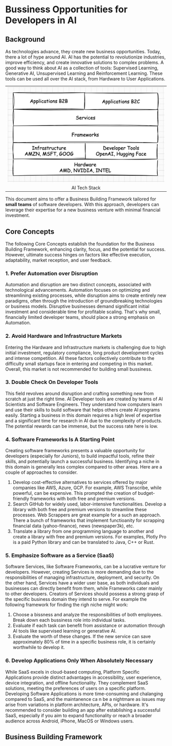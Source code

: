 # Bussiness Opportunities for Developers in AI


## Background
As technologies advance, they create new business opportunities. Today, there a lot of hype around AI. AI has the potential to revolutionize industries, improve efficiency, and create innovative solutions to complex problems.  A good way to think about AI as a collection of tools: Supervised Learning, Generative AI, Unsupervised Learning and Reinforcement Learning. These tools can be used all over the AI stack, from Hardware to User Applications.

<table width="256px">
  <tr>
    <td><img src="/posts/opportunities-in-ai-2023/landscape.png"/></td>
  </tr>
  <tr>
    <td align="center">AI Tech Stack</td>
  </tr>
</table> 

This document aims to offer a Business Building Framework tailored for <b>small teams</b> of software developers. With this approach, developers can leverage their expertise for a new business venture with minimal financial investment.


## Core Concepts
The following Core Concepts establish the foundation for the Business Building Framework, enhancing clarity, focus, and the potential for success. However, ultimate success hinges on factors like effective execution, adaptability, market reception, and user feedback.


### 1. Prefer Automation over Disruption
Automation and disruption are two distinct concepts, associated with technological advancements. Automation focuses on optimizing and streamlining existing processes, while disruption aims to create entirely new paradigms, often through the introduction of groundbreaking technologies or business models. Disruptive businesses demand significant initial investment and considerable time for profitable scaling. That's why small, financially limited developer teams, should place a strong emphasis on Automation.


### 2. Avoid Hardware and Infrastructure Markets
Entering the Hardware and Infrastructure markets is challenging due to high initial investment, regulatory compliance, long product development cycles and intense competition. All these factors collectively contribute to the difficulty small startups face in entering and competing in this market. Overall, this market is not recommended for building small bussiness.


### 3. Double Check On Developer Tools
This field revolves around disruption and crafting something new from scratch at just the right time. AI Developer tools are created by teams of AI Scientists and Software Engineers. They understand how computers learn and use their skills to build software that helps others create AI programs easily. Starting a business in this domain requires a high level of expertise and a significant time for research in AI due to the complexity of products. The potential rewards can be immense, but the success rate here is low.


### 4. Software Frameworks Is A Starting Point
Creating software frameworks presents a valuable opportunity for developers (especially for Juniors), to build impactful tools, refine their skills, and potentially launch a successful business. Identifying a niche in this domain is generally less complex compared to other areas. Here are a couple of approaches to consider.
1. Develop cost-effective alternatives to services offered by major companies like AWS, Azure, GCP. For example, AWS Transcribe, while powerful, can be expensive. This prompted the creation of budget-friendly frameworks with both free and premium versions.
2. Search GitHub for widely used, labor-intensive functionalities. Develop a library with both free and premium versions to streamline these processes. Web Scrappers are great example for a such an approach. There a bunch of frameworks that implement functioanity for scrapping financial data (yahoo-finance), news (newspaper3k), etc. 
3. Translate a library from one programming language to another and create a library with free and premium versions. For examples, Plotly Pro is a paid Python library and can be translated to Java, C++ or Rust.


### 5. Emphasize Software as a Service (SaaS)
Software Services, like Software Frameworks, can be a lucrative venture for developers. However, creating Services is more demanding due to the responsibilities of managing infrastructure, deployment, and security. On the other hand, Services have a wider user base, as both individuals and businesses can directly benefit from them, while Frameworks cater mainly to other developers. Creators of Services should possess a strong grasp of the specific business domain they intend to serve. For example the following framework for finding the righ niche might work:
1. Choose a bissness and analyze the responsibilities of both employees. Break down each bussiness role into individual tasks.
2. Evaluate if each task can benefit from assistance or automation through AI tools like supervised learning or generative AI.
3. Evaluate the worth of these changes. If the new service can save approximately 80% of time in a specific business role, it is certainly worthwhile to develop it.


### 6. Develop Applications Only When Absolutely Necessary
While SaaS excels in cloud-based computing, Platform Specific Applications provide distinct advantages in accessibility, user experience, device integration, and offline functionality. They complement SaaS solutions, meeting the preferences of users on a specific platform. Developing Software Applications is more time-consuming and chalanging compared to SaaS, and the maintanence ca n be a nightmare as issues may arise from variations in platform architecture, APIs, or hardware. It's recommended to consider building an app after establishing a successful SaaS, especially if you aim to expand functionality or reach a broader audience across Android, iPhone, MacOS or Windows users.


## Business Building Framework















